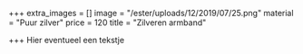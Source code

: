 +++
extra_images = []
image = "/ester/uploads/12/2019/07/25.png"
material = "Puur zilver"
price = 120
title = "Zilveren armband"

+++
Hier eventueel een tekstje